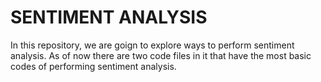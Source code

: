 # SENTIMENT ANALYSIS

In this repository, we are goign to explore ways to perform sentiment analysis. As of now there are two code files in it that have the most basic codes of performing sentiment analysis.